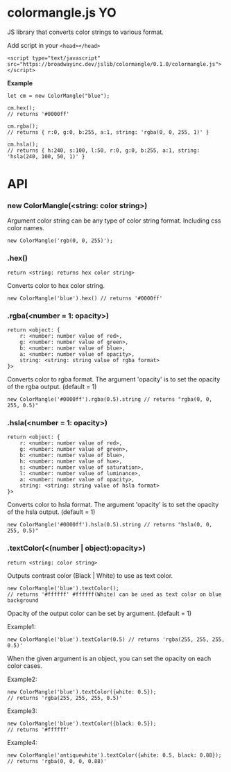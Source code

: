 # colormangle.js YO
JS library that converts color strings to various format.

Add script in your `<head></head>`
```
<script type="text/javascript" src="https://broadwayinc.dev/jslib/colormangle/0.1.0/colormangle.js"></script>
```

**Example**
```
let cm = new ColorMangle("blue");

cm.hex();
// returns '#0000ff'

cm.rgba();
// returns { r:0, g:0, b:255, a:1, string: 'rgba(0, 0, 255, 1)' }

cm.hsla();
// returns { h:240, s:100, l:50, r:0, g:0, b:255, a:1, string: 'hsla(240, 100, 50, 1)' }
```

# API

### new ColorMangle(<string: color string>)
Argument color string can be any type of color string format. Including css color names.

`
new ColorMangle('rgb(0, 0, 255)');
`

### .hex()
`return <string: returns hex color string>`

Converts color to hex color string.

`new ColorMangle('blue').hex() // returns '#0000ff'`

### .rgba(<number = 1: opacity>)
```
return <object: {
    r: <number: number value of red>,
    g: <number: number value of green>,
    b: <number: number value of blue>,
    a: <number: number value of opacity>,
    string: <string: string value of rgba format>
}>
```
Converts color to rgba format.
The argument 'opacity' is to set the opacity of the rgba output. (default = 1)

```
new ColorMangle('#0000ff').rgba(0.5).string // returns "rgba(0, 0, 255, 0.5)"
```

### .hsla(<number = 1: opacity>)
```
return <object: {
    r: <number: number value of red>,
    g: <number: number value of green>,
    b: <number: number value of blue>,
    h: <number: number value of hue>,
    s: <number: number value of saturation>,
    l: <number: number value of luminance>,
    a: <number: number value of opacity>,
    string: <string: string value of hsla format>
}>
```
Converts color to hsla format.
The argument 'opacity' is to set the opacity of the hsla output. (default = 1)

```
new ColorMangle('#0000ff').hsla(0.5).string // returns "hsla(0, 0, 255, 0.5)"
```

### .textColor(<(number | object):opacity>)
```
return <string: color string>
```
Outputs contrast color (Black | White) to use as text color.

```
new ColorMangle('blue').textColor();
// returns '#ffffff' #ffffff(White) can be used as text color on blue background
```

Opacity of the output color can be set by argument. (default = 1)

Example1:

`new ColorMangle('blue').textColor(0.5) // returns 'rgba(255, 255, 255, 0.5)'`

When the given argument is an object, you can set the opacity on each color cases.

Example2:

```
new ColorMangle('blue').textColor({white: 0.5});
// returns 'rgba(255, 255, 255, 0.5)'
```

Example3:

```
new ColorMangle('blue').textColor({black: 0.5});
// returns '#ffffff'
```

Example4:

```
new ColorMangle('antiquewhite').textColor({white: 0.5, black: 0.88});
// returns 'rgba(0, 0, 0, 0.88)'
```
